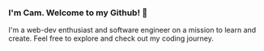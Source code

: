 ### I'm Cam. Welcome to my Github! 🚀

I'm a web-dev enthusiast and software engineer on a mission to learn and create. Feel free to explore and check out my coding journey. 
